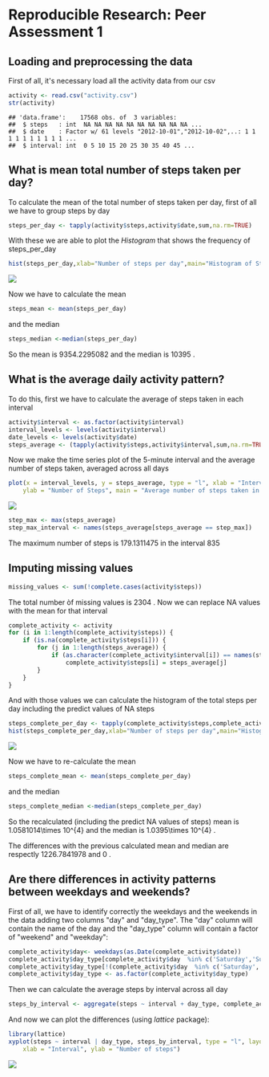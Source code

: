 # Reproducible Research: Peer Assessment 1


## Loading and preprocessing the data
First of all, it's necessary load all the activity data from our csv


```r
activity <- read.csv("activity.csv")
str(activity)
```

```
## 'data.frame':	17568 obs. of  3 variables:
##  $ steps   : int  NA NA NA NA NA NA NA NA NA NA ...
##  $ date    : Factor w/ 61 levels "2012-10-01","2012-10-02",..: 1 1 1 1 1 1 1 1 1 1 ...
##  $ interval: int  0 5 10 15 20 25 30 35 40 45 ...
```


## What is mean total number of steps taken per day?
To calculate the mean of the total number of steps taken per day, first of all we have to group steps by day


```r
steps_per_day <- tapply(activity$steps,activity$date,sum,na.rm=TRUE)
```

With these we are able to plot the *Histogram* that shows the frequency of steps_per_day


```r
hist(steps_per_day,xlab="Number of steps per day",main="Histogram of Steps per Day")
```

![](PA1_template_files/figure-html/plotHistogram-1.png) 

Now we have to calculate the mean 

```r
steps_mean <- mean(steps_per_day)
```
and the median

```r
steps_median <-median(steps_per_day)
```

So the mean is 9354.2295082 and the median is 10395 . 

## What is the average daily activity pattern?
To do this, first we have to calculate the average of steps taken in each interval


```r
activity$interval <- as.factor(activity$interval)
interval_levels <- levels(activity$interval)
date_levels <- levels(activity$date)
steps_average <- (tapply(activity$steps,activity$interval,sum,na.rm=TRUE) / length(date_levels))
```

Now we make the time series plot of the 5-minute interval and the average number of steps taken, averaged across all days


```r
plot(x = interval_levels, y = steps_average, type = "l", xlab = "Interval Levels", 
    ylab = "Number of Steps", main = "Average number of steps taken in 5-minute interval across all days")
```

![](PA1_template_files/figure-html/plotStepsAverage-1.png) 


```r
step_max <- max(steps_average)
step_max_interval <- names(steps_average[steps_average == step_max])
```

The maximum number of steps is 179.1311475 in the interval 835

## Imputing missing values

```r
missing_values <- sum(!complete.cases(activity$steps))
```

The total number òf missing values is 2304 .
Now we can replace NA values with the mean for that interval


```r
complete_activity <- activity
for (i in 1:length(complete_activity$steps)) {
    if (is.na(complete_activity$steps[i])) {
        for (j in 1:length(steps_average)) {
            if (as.character(complete_activity$interval[i]) == names(steps_average[j])) 
                complete_activity$steps[i] = steps_average[j]
        }
    }
}
```

And with those values we can calculate the histogram of the total steps per day including the predict values of NA steps


```r
steps_complete_per_day <- tapply(complete_activity$steps,complete_activity$date,sum,na.rm=TRUE)
hist(steps_complete_per_day,xlab="Number of steps per day",main="Histogram of Steps per Day")
```

![](PA1_template_files/figure-html/plotCompleteHistogram-1.png) 

Now we have to re-calculate the mean 


```r
steps_complete_mean <- mean(steps_complete_per_day)
```

and the median


```r
steps_complete_median <-median(steps_complete_per_day)
```

So the recalculated (including the predict NA values of steps) mean is 1.0581014\times 10^{4} and the median is 1.0395\times 10^{4} .


The differences with the previous calculated mean and median are respectly 1226.7841978 and 0 . 


## Are there differences in activity patterns between weekdays and weekends?


First of all, we have to identify correctly the weekdays and the weekends in the data adding two columns "day" and "day_type". The "day" column will contain the name of the day and the "day_type" column will contain a factor of "weekend" and "weekday":


```r
complete_activity$day<- weekdays(as.Date(complete_activity$date))
complete_activity$day_type[complete_activity$day  %in% c('Saturday','Sunday') ] <- "weekend"
complete_activity$day_type[!(complete_activity$day  %in% c('Saturday','Sunday'))] <- "weekday"
complete_activity$day_type <- as.factor(complete_activity$day_type)
```

Then we can calculate the average steps by interval across all day


```r
steps_by_interval <- aggregate(steps ~ interval + day_type, complete_activity, mean)
```
And now we can plot the differences (using *lattice* package):


```r
library(lattice)
xyplot(steps ~ interval | day_type, steps_by_interval, type = "l", layout = c(1, 2), 
    xlab = "Interval", ylab = "Number of steps")
```

![](PA1_template_files/figure-html/plotDifferences-1.png) 




